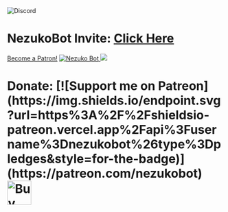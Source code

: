 
<img alt="Discord" src="https://img.shields.io/discord/624217127540359188?label=DISCORD&style=for-the-badge">
<h1>NezukoBot
Invite: <a href="https://discordapp.com/api/oauth2/authorize?client_id=623481583411658753&permissions=2147478775&redirect_uri=https%3A%2F%2Fdiscord.gg%2Fsz4qDtu&response_type=code&scope=bot%20guilds.join">Click Here</a></h1>

<a href="https://www.patreon.com/bePatron?u=25041687" data-patreon-widget-type="become-patron-button">Become a Patron!</a><script async src="https://c6.patreon.com/becomePatronButton.bundle.js"></script>
<a href="https://top.gg/bot/623481583411658753">
    <img src="https://top.gg/api/widget/623481583411658753.svg" alt="Nezuko Bot" />
</a><img src="https://botsfordiscord.com/api/bot/623481583411658753/widget?theme=dark&height=140&width=380">
<h1>Donate:
[![Support me on Patreon](https://img.shields.io/endpoint.svg?url=https%3A%2F%2Fshieldsio-patreon.vercel.app%2Fapi%3Fusername%3Dnezukobot%26type%3Dpledges&style=for-the-badge)](https://patreon.com/nezukobot)
<a href='https://ko-fi.com/T6T423C5Y' target='_blank'><img height='56' style='border:0px;height:56px;' src='https://cdn.ko-fi.com/cdn/kofi4.png?v=2' border='0' alt='Buy Me a Coffee at ko-fi.com' /></a></h1> 
